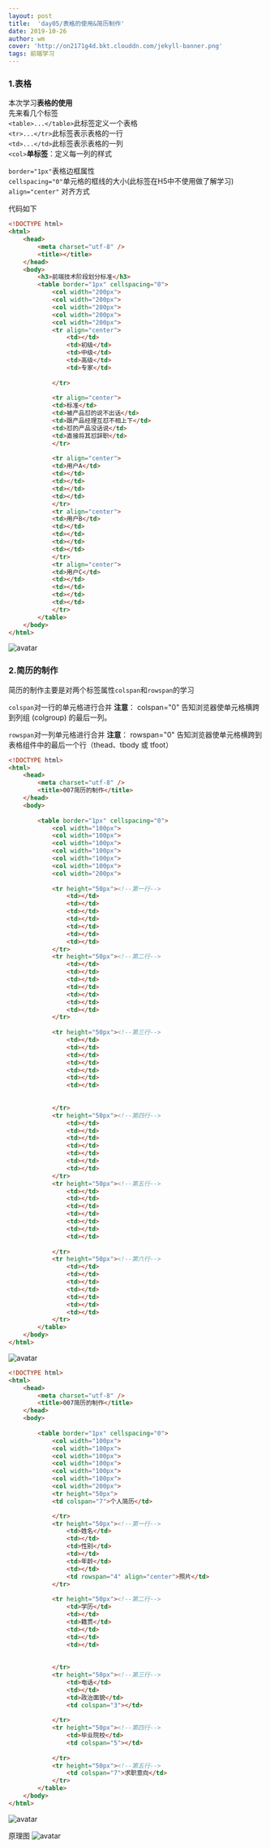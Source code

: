 ```yaml
---
layout: post
title:  'day05/表格的使用&简历制作'
date: 2019-10-26
author: wm
cover: 'http://on2171g4d.bkt.clouddn.com/jekyll-banner.png'
tags: 前端学习
---
```




### 1.表格
本次学习**表格的使用**
<br>
先来看几个标签
<br>
``<table>...</table>``此标签定义一个表格
<br>
``<tr>...</tr>``此标签表示表格的一行
<br>
``<td>...</td>``此标签表示表格的一列
<br>
``<col>``**单标签**：定义每一列的样式

``border="1px"``表格边框属性
<br>
``cellspacing="0"``单元格的框线的大小(此标签在H5中不使用做了解学习)
<br>
``align="center"`` 对齐方式

代码如下
```HTML
<!DOCTYPE html>
<html>
	<head>
		<meta charset="utf-8" />
		<title></title>
	</head>
	<body>
		<h3>前端技术阶段划分标准</h3>
		<table border="1px" cellspacing="0">
			<col width="200px">
			<col width="200px">
			<col width="200px">
			<col width="200px">
			<col width="200px">
			<tr align="center">
				<td></td>
				<td>初级</td>
				<td>中级</td>
				<td>高级</td>
				<td>专家</td>
				
			</tr>
			
			<tr align="center">
			<td>标准</td>
			<td>被产品怼的说不出话</td>
			<td>跟产品经理互怼不相上下</td>
			<td>怼的产品没话说</td>
			<td>直接将其怼辞职</td>
			</tr>
			
			<tr align="center">
			<td>用户A</td>
			<td></td>
			<td></td>
			<td></td>
			<td></td>
			</tr>
			<tr align="center">
			<td>用户B</td>
			<td></td>
			<td></td>
			<td></td>
			<td></td>
			</tr>
			<tr align="center">
			<td>用户C</td>
			<td></td>
			<td></td>
			<td></td>
			<td></td>
			</tr>
		</table>
	</body>
</html>
```
![avatar](/assets/img//表格学习.png)

### 2.简历的制作
简历的制作主要是对两个标签属性``colspan``和``rowspan``的学习

``colspan``对一行的单元格进行合并 **注意**： colspan="0" 告知浏览器使单元格横跨到列组 (colgroup) 的最后一列。

``rowspan``对一列单元格进行合并 **注意**： rowspan="0" 告知浏览器使单元格横跨到表格组件中的最后一个行（thead、tbody 或 tfoot）

```HTML
<!DOCTYPE html>
<html>
	<head>
		<meta charset="utf-8" />
		<title>007简历的制作</title>
	</head>
	<body>
		
		<table border="1px" cellspacing="0">
			<col width="100px">
			<col width="100px">
			<col width="100px">
			<col width="100px">
			<col width="100px">
			<col width="100px">
			<col width="200px">
			
			<tr height="50px"><!--第一行-->
				<td></td>
				<td></td>
				<td></td>
				<td></td>
				<td></td>
				<td></td>
				<td></td>
			</tr>
			<tr height="50px"><!--第二行-->
				<td></td>
				<td></td>
				<td></td>
				<td></td>
				<td></td>
				<td></td>
				<td></td>
			</tr>
			
			<tr height="50px"><!--第三行-->
				<td></td>
				<td></td>
				<td></td>
				<td></td>
				<td></td>
				<td></td>
				<td></td>
				
				
			</tr>
			<tr height="50px"><!--第四行-->
				<td></td>
				<td></td>
				<td></td>
				<td></td>
				<td></td>
				<td></td>
				<td></td>
			</tr>
			<tr height="50px"><!--第五行-->
				<td></td>
				<td></td>
				<td></td>
				<td></td>
				<td></td>
				<td></td>
				<td></td>
				
			</tr>
			<tr height="50px"><!--第六行-->
				<td></td>
				<td></td>
				<td></td>
				<td></td>
				<td></td>
				<td></td>
				<td></td>
			</tr>
		</table>
	</body>
</html>
```
![avatar](/assets/img//简历初始表格.png)

```HTML
<!DOCTYPE html>
<html>
	<head>
		<meta charset="utf-8" />
		<title>007简历的制作</title>
	</head>
	<body>
		
		<table border="1px" cellspacing="0">
			<col width="100px">
			<col width="100px">
			<col width="100px">
			<col width="100px">
			<col width="100px">
			<col width="100px">
			<col width="200px">
			<tr height="50px">
			<td colspan="7">个人简历</td>

			</tr>
			<tr height="50px"><!--第一行-->
				<td>姓名</td>
				<td></td>
				<td>性别</td>
				<td></td>
				<td>年龄</td>
				<td></td>
				<td rowspan="4" align="center">照片</td>
			</tr>
			
			<tr height="50px"><!--第二行-->
				<td>学历</td>
				<td></td>
				<td>籍贯</td>
				<td></td>
				<td></td>
				<td></td>
				
				
			</tr>
			<tr height="50px"><!--第三行-->
				<td>电话</td>
				<td></td>
				<td>政治面貌</td>
				<td colspan="3"></td>
				
			</tr>
			<tr height="50px"><!--第四行-->
				<td>毕业院校</td>
				<td colspan="5"></td>
				
			</tr>
			<tr height="50px"><!--第五行-->
				<td colspan="7">求职意向</td>
			</tr>
		</table>
	</body>
</html>
```
![avatar](/assets/img//简历完成表格.png)

原理图
![avatar](/assets/img//简历制作.png)
